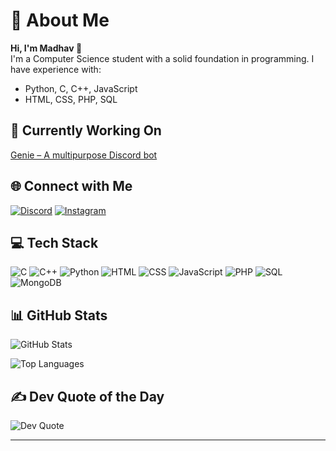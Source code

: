 # 💫 About Me
**Hi, I'm Madhav 👋**  
I'm a Computer Science student with a solid foundation in programming. I have experience with:
- Python, C, C++, JavaScript
- HTML, CSS, PHP, SQL

## 🚀 Currently Working On
[Genie – A multipurpose Discord bot](https://genie-bot.com/)

## 🌐 Connect with Me
[![Discord](https://img.shields.io/badge/Discord-%237289DA.svg?logo=discord&logoColor=white)](https://genie-bot.com/support)
[![Instagram](https://img.shields.io/badge/Instagram-%23E4405F.svg?logo=Instagram&logoColor=white)](https://instagram.com/madhav_0703)

## 💻 Tech Stack
![C](https://img.shields.io/badge/C-%2300599C.svg?style=for-the-badge&logo=c&logoColor=white)
![C++](https://img.shields.io/badge/C++-%2300599C.svg?style=for-the-badge&logo=c%2B%2B&logoColor=white)
![Python](https://img.shields.io/badge/Python-3670A0?style=for-the-badge&logo=python&logoColor=ffdd54)
![HTML](https://img.shields.io/badge/HTML-%234ea94b.svg?style=for-the-badge&logo=html5&logoColor=white)
![CSS](https://img.shields.io/badge/CSS-%234ea94b.svg?style=for-the-badge&logo=css3&logoColor=white)
![JavaScript](https://img.shields.io/badge/JavaScript-%23323330.svg?style=for-the-badge&logo=javascript&logoColor=%23F7DF1E)
![PHP](https://img.shields.io/badge/PHP-%23777BB4.svg?style=for-the-badge&logo=php&logoColor=white)
![SQL](https://img.shields.io/badge/SQL-%234ea94b.svg?style=for-the-badge&logo=sql&logoColor=white)
![MongoDB](https://img.shields.io/badge/MongoDB-%234ea94b.svg?style=for-the-badge&logo=mongodb&logoColor=white)

## 📊 GitHub Stats
![GitHub Stats](https://github-readme-stats.vercel.app/api?username=Madhav703&theme=dark&hide_border=false)
<!--![Streak Stats](https://github-readme-streak-stats.herokuapp.com/?user=Madhav703&theme=dark&hide_border=false) -->
![Top Languages](https://github-readme-stats.vercel.app/api/top-langs/?username=Madhav703&theme=dark&hide_border=false&layout=compact)

<!--
## 🏆 GitHub Trophies
![](https://github-profile-trophy.vercel.app/?username=Madhav703&theme=radical&no-frame=false&no-bg=true&margin-w=4)
-->

## ✍️ Dev Quote of the Day
![Dev Quote](https://quotes-github-readme.vercel.app/api?type=horizontal&theme=radical)

---
<!--[![Profile Views](https://visitcount.itsvg.in/api?id=Madhav703&icon=0&color=0)](https://visitcount.itsvg.in) -->
